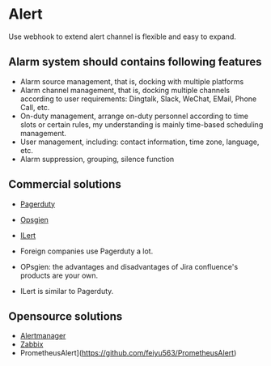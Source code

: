 # Alert

Use webhook to extend alert channel is flexible and easy to expand.

## Alarm system should contains following features

- Alarm source management, that is, docking with multiple platforms
- Alarm channel management, that is, docking multiple channels according to user requirements: Dingtalk, Slack, WeChat, EMail, Phone Call, etc.
- On-duty management, arrange on-duty personnel according to time slots or certain rules, my understanding is mainly time-based scheduling management.
- User management, including: contact information, time zone, language, etc.
- Alarm suppression, grouping, silence function

## Commercial solutions

- [Pagerduty](https://www.pagerduty.com/)
- [Opsgien](https://www.atlassian.com/software/opsgenie)
- [ILert](https://www.ilert.com/)

- Foreign companies use Pagerduty a lot.
- OPsgien: the advantages and disadvantages of Jira confluence's products are your own.
- ILert is similar to Pagerduty.

## Opensource solutions

- [Alertmanager](https://prometheus.io/docs/alerting/latest/alertmanager/)
- [Zabbix](https://www.zabbix.com/)
- PrometheusAlert](https://github.com/feiyu563/PrometheusAlert)
